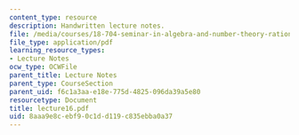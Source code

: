```yaml
---
content_type: resource
description: Handwritten lecture notes.
file: /media/courses/18-704-seminar-in-algebra-and-number-theory-rational-points-on-elliptic-curves-fall-2004/8aaa9e8cebf90c1dd119c835ebba0a37_lecture16.pdf
file_type: application/pdf
learning_resource_types:
- Lecture Notes
ocw_type: OCWFile
parent_title: Lecture Notes
parent_type: CourseSection
parent_uid: f6c1a3aa-e18e-775d-4825-096da39a5e80
resourcetype: Document
title: lecture16.pdf
uid: 8aaa9e8c-ebf9-0c1d-d119-c835ebba0a37
---
```

